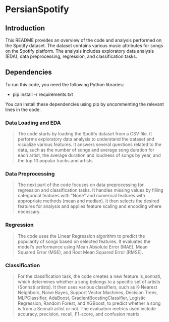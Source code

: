 # PersianSpotify

## Introduction
This README provides an overview of the code and analysis performed on the Spotify dataset. The dataset contains various music attributes for songs on the Spotify platform. The analysis includes exploratory data analysis (EDA), data preprocessing, regression, and classification tasks.

## Dependencies
To run this code, you need the following Python libraries:
- pip install -r requirements.txt
  
You can install these dependencies using pip by uncommenting the relevant lines in the code.

### Data Loading and EDA
> The code starts by loading the Spotify dataset from a CSV file. It performs exploratory data analysis to understand the dataset and visualize various features. It answers several questions related to the data, such as the number of songs and average song duration for each artist, the average duration and loudness of songs by year, and the top 10 popular tracks and artists.

### Data Preprocessing
> The next part of the code focuses on data preprocessing for regression and classification tasks. It handles missing values by filling categorical features with "None" and numerical features with appropriate methods (mean and median). It then selects the desired features for analysis and applies feature scaling and encoding where necessary.

### Regression
> The code uses the Linear Regression algorithm to predict the popularity of songs based on selected features. It evaluates the model's performance using Mean Absolute Error (MAE), Mean Squared Error (MSE), and Root Mean Squared Error (RMSE).

### Classification
> For the classification task, the code creates a new feature is_sonnati, which determines whether a song belongs to a specific set of artists (Sonnati artists). It then uses various classifiers, such as K-Nearest Neighbors, Naive Bayes, Support Vector Machines, Decision Trees, MLPClassifier, AdaBoost, GradientBoostingClassifier, Logistic Regression, Random Forest, and XGBoost, to predict whether a song is from a Sonnati artist or not. The evaluation metrics used include accuracy, precision, recall, F1-score, and confusion matrix.
